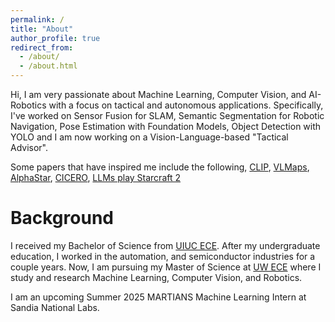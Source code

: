 ```yaml
---
permalink: /
title: "About"
author_profile: true
redirect_from: 
  - /about/
  - /about.html
---
```


Hi, I am very passionate about Machine Learning, Computer Vision, and AI-Robotics with a focus on tactical and autonomous applications. Specifically, I've worked on Sensor Fusion for SLAM, Semantic Segmentation for Robotic Navigation, Pose Estimation with Foundation Models, Object Detection with YOLO and I am now working on a Vision-Language-based "Tactical Advisor". 

Some papers that have inspired me include the following, [CLIP](https://arxiv.org/abs/2103.00020), 
[VLMaps](https://arxiv.org/pdf/2210.05714), [AlphaStar](https://arxiv.org/pdf/2308.03526), 
[CICERO](https://www.science.org/doi/10.1126/science.ade9097), [LLMs play Starcraft 2](https://arxiv.org/abs/2312.11865)


Background
======
I received my Bachelor of Science from [UIUC ECE](https://ece.illinois.edu/). After my undergraduate education, I worked 
in the automation, and semiconductor industries for a couple years. Now, I am pursuing my Master of Science at [UW ECE](https://www.ece.uw.edu/) where I study and research Machine Learning, Computer Vision, and Robotics.

I am an upcoming Summer 2025 MARTIANS Machine Learning Intern at Sandia National Labs.
